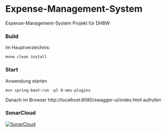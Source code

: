 # Expense-Management-System

Expense-Management-System Projekt für DHBW

### Build
Im Hauptverzeichnis:
````
mvnw clean install
````

### Start
Anwendung starten 
````
mvn spring-boot:run -pl 0-ems-plugins
````
Danach im Browser http://localhost:8080/swagger-ui/index.html aufrufen

### SonarCloud
[![SonarCloud](https://sonarcloud.io/images/project_badges/sonarcloud-white.svg)](https://sonarcloud.io/summary/new_code?id=aigenseer_expense-management-system)
